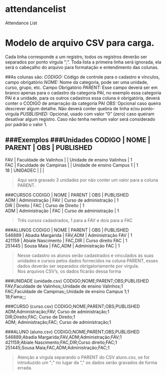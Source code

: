 # attendancelist
Attendance List

# Modelo de arquivo CSV para carga.
Cada linha corresponde a um registro, todos os registros deverão ser separados por ponto virgula “;”.
Toda lista a primeira linha será ignorada, ela será o cabeçalho do arquivo para formatação e entendimento das colunas.

##As colunas são:
_CODIGO:_ Código de controle para o cadastro e vínculos, campo obrigatório
_NOME:_ Nome da categoria, pode ser uma unidade, curso, grupo, etc. Campo Obrigatório
_PARENT:_ Esse campo deverá ser em branco apenas para o cadastro da categoria PAI, no exemplo essa categoria PAI é a unidade, para os outros cadastros essa coluna é obrigatória, deverá conter o CODIGO de amarração da categoria PAI
_OBS:_ Opcional caso queira descrever algum detalhe. Não deverá conter quebra de linha e/ou ponto-virgula
_PUSBLISHED:_ Opcional, usado com valor “0” (zero) caso queiram desativar algum registro. Caso não tenha nenhum valor será considerado por padrão o valor 1.

###Exemplos
###Unidades
CODIGO	|	NOME	|	PARENT	|	OBS	|	PUBLISHED  
------------------------------------------------------
FAV	|	Faculdade de Valinhos	|		|	Unidade de ensino Valinhos	|	1  
FAC	|	Faculdade de Campinas	|		|	Unidade de ensino Campus 1	|	1  
18	|	UNIDADEC  	|		|		|	
>Aqui será gravado 3 unidades por não conter um valor para a coluna PARENT.  
  
###CURSOS
CODIGO	|	NOME	|	PARENT	|	OBS	|	PUBLISHED  
ADM	|	Administração	|	FAV	|	Curso de administração	|	1  
DIR	|	Direito	|	FAC	|	Curso de Direito	|	1  
ADM	|	Administração	|	FAC	|	Curso de administração	|	1  
>Três cursos cadastrados, 1 para a FAV e dois para a FAC  
  
###ALUNOS
CODIGO	|	NOME	|	PARENT	|	OBS	|	PUBLISHED  
546889	|	Abadia Margarida	|	FAV,ADM	|	Administração FAV	|	1  
421159	|	Abiale Nascimento	|	FAC,DIR	|	Curso direito FAC	|	1  
251445	|	Sousa Maia	|	FAC,ADM	|	Administração FAC	|	1  
>Nesse cadastro os alunos serão cadastrados e vinculados às suas unidades e cursos pelos dados fornecidos na coluna PARENT, esses dados deverão ser separados obrigatoriamente por virgula.   
>Nos arquivos CSV’s, os dados ficarão dessa forma  
  
###UNIDADE (unidade.csv)
    CODIGO;NOME;PARENT;OBS;PUBLISHED  
    FAV;Faculdade de Valinhos;;Unidade de ensino Valinhos;1  
    FAC;Faculdade de Campinas;;Unidade de ensino Campus 1;1  
    18;Fama;;;  
  
  
###CURSO (curso.csv)
    CODIGO;NOME;PARENT;OBS;PUBLISHED  
    ADM;Administração;FAV; Curso de administração;1  
    DIR;Direito;FAC; Curso de Direito;1  
    ADM; Administração;FAC; Curso de administração;1  
  
  
###ALUNO (aluno.csv)
    CODIGO;NOME;PARENT;OBS;PUBLISHED  
    546889;Abadia Margarida;FAV,ADM;Administração;FAV;1  
    421159;Abiale Nascimento;FAC,DIR;Curso direito;FAC;1  
    251445;Sousa Maia;FAC,ADM;Administração;FAC;1  
  
>Atenção a virgula separando o PARENT do CSV aluno.csv, se for introduzido um “;” no lugar da “,” os dados serão gravados de forma errada.  

